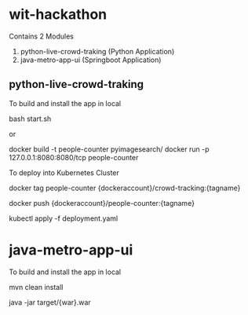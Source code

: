 wit-hackathon
==================
Contains 2 Modules
1. python-live-crowd-traking (Python Application)
2. java-metro-app-ui (Springboot Application)

python-live-crowd-traking
---
To build and install the app in local

bash start.sh

or 

docker build -t people-counter pyimagesearch/
docker run -p 127.0.0.1:8080:8080/tcp people-counter

To deploy into Kubernetes Cluster

docker tag people-counter {dockeraccount}/crowd-tracking:{tagname}

docker push {dockeraccount}/people-counter:{tagname}

kubectl apply -f deployment.yaml

java-metro-app-ui
===
To build and install the app in local

mvn clean install

java -jar target/{war}.war

